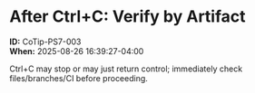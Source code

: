 # After Ctrl+C: Verify by Artifact
**ID:** CoTip-PS7-003  
**When:** 2025-08-26 16:39:27-04:00  

Ctrl+C may stop or may just return control; immediately check files/branches/CI before proceeding.
